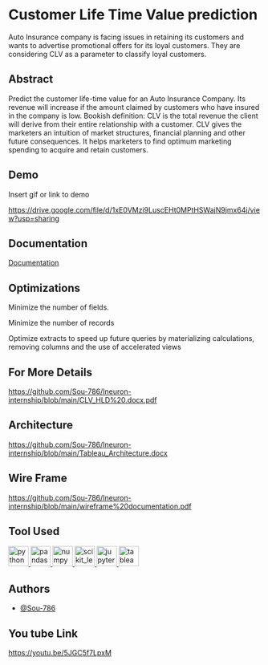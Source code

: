 
# Customer Life Time Value prediction

Auto Insurance company is facing issues in retaining its customers and wants to advertise promotional offers for its loyal customers. They are considering CLV as a parameter to classify loyal customers.
## Abstract

Predict the customer life-time value for an Auto Insurance Company. Its revenue will
increase if the amount claimed by customers who have insured in the company is low.
Bookish definition: CLV is the total revenue the client will derive from their entire relationship
with a customer. CLV gives the marketers an intuition of market structures, financial planning
and other future consequences. It helps marketers to find optimum marketing spending to
acquire and retain customers.
 
  
## Demo

Insert gif or link to demo

https://drive.google.com/file/d/1xE0VMzi9LuscEHt0MPtHSWajN9jmx64j/view?usp=sharing

## Documentation

[Documentation](https://docs.google.com/presentation/d/1iyPoyeUejbU8K3l_Ydih4PWMD_a3hJ7c/edit?usp=sharing&ouid=103145105109287898741&rtpof=true&sd=true)

  
## Optimizations

Minimize the number of fields.

Minimize the number of records

Optimize extracts to speed up future queries by materializing calculations, removing
columns and the use of accelerated views


## For More Details
https://github.com/Sou-786/Ineuron-internship/blob/main/CLV_HLD%20.docx.pdf

## Architecture
https://github.com/Sou-786/Ineuron-internship/blob/main/Tableau_Architecture.docx

## Wire Frame
https://github.com/Sou-786/Ineuron-internship/blob/main/wireframe%20documentation.pdf

## Tool Used
<a href="https://www.python.org" target="_blank"> <img src="https://www.vectorlogo.zone/logos/python/python-icon.svg" alt="python" width="40" height="40"/> </a> <a href="https://pandas.pydata.org/" target="_blank"> <img src="https://www.vectorlogo.zone/logos/usepanda/usepanda-icon.svg" alt="pandas" width="40" height="40"/> </a> <a href="https://numpy.org/" target="_blank"> <img src="https://www.vectorlogo.zone/logos/numpy/numpy-icon.svg" alt="numpy" width="40" height="40"/> </a> <a href="https://scikit-learn.org/" target="_blank"> <img src="https://upload.wikimedia.org/wikipedia/commons/0/05/Scikit_learn_logo_small.svg" alt="scikit_learn" width="40" height="40"/> <a href="https://jupyter.org/" target="_blank"> <img src="https://www.vectorlogo.zone/logos/jupyter/jupyter-icon.svg" alt="jupyter" width="40" height="40"/> </a> <a href="https://Tableau.org/" target="_blank"> <img src="https://cdn.worldvectorlogo.com/logos/tableau-software.svg" alt="tableau" width="40" height="40"/> </a>
  
## Authors

- [@Sou-786](https://www.github.com/Sou-786)
 
## You tube Link
https://youtu.be/5JGC5f7LpxM 
  
